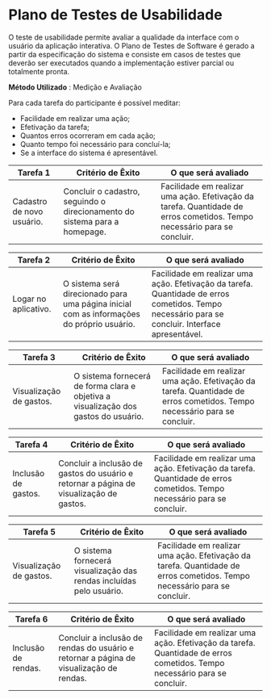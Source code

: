 # Plano de Testes de Usabilidade

O teste de usabilidade permite avaliar a qualidade da interface com o usuário da aplicação interativa. O Plano de Testes de Software é gerado a partir da especificação do sistema e consiste em casos de testes que deverão ser executados quando a implementação estiver parcial ou totalmente pronta.

**Método Utilizado** : Medição e Avaliação

Para cada tarefa do participante é possível meditar:

- Facilidade em realizar uma ação;
- Efetivação da tarefa;
- Quantos erros ocorreram em cada ação;
- Quanto tempo foi necessário para concluí-la;
- Se a interface do sistema é apresentável.

| **Tarefa 1** | **Critério de Êxito** | **O que será avaliado** |
|--------------|----------------------|-------------------------|
|Cadastro de novo usuário. | Concluir o cadastro, seguindo o direcionamento do sistema para a homepage. | Facilidade em realizar uma ação. Efetivação da tarefa. Quantidade de erros cometidos. Tempo necessário para se concluir. |

| **Tarefa 2** | **Critério de Êxito** | **O que será avaliado** |
|--------------|----------------------|-------------------------|
|Logar no aplicativo. | O sistema será direcionado para uma página inicial com as informações do próprio usuário. | Facilidade em realizar uma ação. Efetivação da tarefa. Quantidade de erros cometidos. Tempo necessário para se concluir. Interface apresentável. |

| **Tarefa 3** | **Critério de Êxito** | **O que será avaliado** |
|--------------|----------------------|-------------------------|
|Visualização de gastos. | O sistema fornecerá de forma clara e objetiva a visualização dos gastos do usuário. | Facilidade em realizar uma ação. Efetivação da tarefa. Quantidade de erros cometidos. Tempo necessário para se concluir. |

| **Tarefa 4** | **Critério de Êxito** | **O que será avaliado** |
|--------------|----------------------|-------------------------|
|Inclusão de gastos. | Concluir a inclusão de gastos do usuário e retornar a página de visualização de gastos. | Facilidade em realizar uma ação. Efetivação da tarefa. Quantidade de erros cometidos. Tempo necessário para se concluir. |

| **Tarefa 5** | **Critério de Êxito** | **O que será avaliado** |
|--------------|----------------------|-------------------------|
|Visualização de gastos. | O sistema fornecerá visualização das rendas incluídas pelo usuário. | Facilidade em realizar uma ação. Efetivação da tarefa. Quantidade de erros cometidos. Tempo necessário para se concluir. |

| **Tarefa 6** | **Critério de Êxito** | **O que será avaliado** |
|--------------|----------------------|-------------------------|
|Inclusão de rendas. | Concluir a inclusão de rendas do usuário e retornar a página de visualização de rendas. | Facilidade em realizar uma ação. Efetivação da tarefa. Quantidade de erros cometidos. Tempo necessário para se concluir. | 
